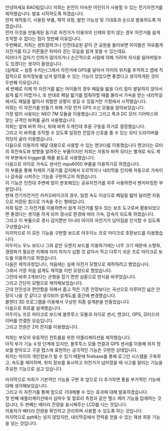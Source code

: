 안녕하세요 BAO팀입니다
저희는 운전이 미숙한 어린이가 사용할 수 있는 전기자전거를 제작했습니다. 발표 시작하도록 하겠습니다.  
먼저 제작동기, 사용된 부품, 제작 과정, 발전 가능성 및 기대효과 순으로 발표하도록 하겠습니다.  
먼저 이것을 만들게된 동기로 자전거가 이용자의 신체와 맞지 않는 경우 자전거를 쉽게 조작할 수 없다는 점이 첫번째 이유입니다.   
두번째로, 저희는 센트럴파크나 인천대공원 같이 큰 공원을 둘러보면 아이들은 자유롭게 자전거를 타고 어른들은 뒤따라 걷는 모습을 쉽게 찾을 수 있는데요.   
이러다가 갑자기 인파가 많아지거나 순간적으로 사람에 의해 가려져 자식을 잃어버릴수도 있겠다는 생각이 들었습니다.  
(실제로 ~ 실종 수치는)그래서 자전거에 GPS를 달아서 아이의 위치를 추적하고 앱에 직접적으로 위치정보를 넘겨 알려줄 수 있는 기능이 있었으면 좋겠다고 생각하게된 것이 두번째 이유입니다.   
세 번째로 이제 막 자전거를 밟는 아이들의 경우 페달을 밟을 다리 힘이 발달하지 않아서 쉽게 밟기 어렵거나, 또 반대로 페달 밟기를 멈춰야할 때를 몰라서 가속을 받는 내리막길에서도 페달을 밟아서 위험한 상황이 생길 수 있을거란 가정에서 시작했습니다.   
저희는 이 자전거를 만들기 위해 가장 먼저 GPS 수신 모듈을 알아보았습니다.   
가장 많이 사용되는 NEO 7M 모듈을 이용했습니다 그리고 폭과 DC 모터 기어박스와 맞는 규격인 바퀴를 골라 사용했습니다.   
저희는 앞에 바퀴 하나, 뒤에 바퀴 두개인데 후륜 구동을 하기로 결정했습니다.   
그리고 이 바퀴를 조작할 수 있도록 일정한 전압과 신호를 줄 수 있는 모터 드라이버를 적당히 골라 이용했습니다.   
다음으로 이용자의 페달 대용으로 사용할 수 있는 엔코더를 이용했습니다 엔코더는 모터의 회전속도와 방향을 알려주는 부품이지만 저희는 자동차 바퀴 모터는 별개로 속도 제어 부분에서 trigger를 해줄 용도로 사용했습니다.   
다음으로 자이로 가속도 센서인 mpu6050 부품을 이용하기로 하였습니다.   
이 부품을 통해 차체의 기울기를 감지해서 오르막이나 내리막을 인지해 자동으로 가속이나 감속을 시켜주는 기능을 구현하고자 하였습니다.   
이 기능은 인천대 주변에 많이 분포해있는 공유자전거를 자주 사용하면서 벤치마킹한 부분입니다.   
현재 전기자전거인 카카오바이크의 경우, 일정 속도 이상으로 페달을 밟아 달리면 자동으로 저장된 힘으로 가속을 주는 형태입니다.   
저희 팀은 그 자전거를 이용하면서 쉽게 자전거를 탈수 있는 보조 도구로써 활용되었으면 좋겠다는 생각을 하게 되어 경사로 환경에 따라 가속, 감속이 되도록 하였습니다.  
그리고 이 부품으로 경사 감지뿐만 아니라 아이의 자전거가 넘어짐을 인식할 수 있도록 구상했습니다.   
마지막으로 이 모든 기능을 구현할 보드로 아두이노 프로 마이크로 호환보드를 이용했습니다.  
아두이노 우노 보드나 그와 같은 오렌지 보드를 이용하기에는 너무 크기 때문에 소형화, 경량화가 필요한 차체에 자리 차지가 심할 것 같아서 작고 다루기 쉬운 프로 마이크로 보드를 이용하기로 하였습니다.  
다음은 제작과정입니다, 처음에는 실제 자전거 모형으로 제작하려고 했었습니다.   
그래서 가장 처음 설계도 제작을 이런 모양으로 했었습니다.   
그런데 바퀴 2개보다는 균형을 잡기 편한 삼륜으로 방식을 바꾸었습니다.   
그리고 간단히 모형으로 제작해보았습니다.   
근데 안전성과 편안함을 위해서 좁고 작은 기존 안장보다는 곡선으로 이루어진 넓은 안장이 나을 것 같다고 생각되어 설계도를 중간에 변경했습니다.   
블렌더 3D 프로그램을 이용해서 구상한 최종 설계본을 만들었습니다.   
다음으로 회로를 설계했습니다.   
아두이노 프로 마이크로 보드에 블루투스 모듈과 자이로 센서, 엔코더, GPS, 모터드라이버를 연결한 모습입니다.     
그리고 전원은 2차 전지를 이용했습니다.  
    
저희는 부모의 유동적인 컨트롤을 위한 어플리케이션을 제작했습니다.   
아직 부가 기능 수정 단계에 있지만, 블루투스 모듈 연결과 GPS 센서를 이용해 위치 정보를 받아오고 구글 맵스에 표현하는 궁극적인 기능은 구현한 상태입니다.   
위치는 아이의 개인정보가 될 수 있기 때문에 firebase를 통해 로그인 시스템을 구축하고, 속도를 제어하며, 위치 정보를 표시하고 자전거가 넘어졌을 때 사고를 알리는 기능을 주요한 기능으로 삼고 있습니다.  
  
마지막으로 저희가 기본적인 기능을 구현 후 앞으로 더 추가하면 좋을 부가적인 기능에 대해 생각해보았습니다.   
그리고 이 자전거를 통해 앞으로 기대해볼 수 있는 효과에 대해 발표하겠습니다.   
첫 번째 애플리케이션에서 심박수 및 칼로리 측정과 같은 헬스 케어 기능을 탑재하는 것입니다, 두 번째는 배터리 잔량을 표시해주는 LCD를 다는 것입니다.   
이용자가 배터리 잔량을 확인하고 관리하며 사용할 수 있도록 하는 것입니다.   
마지막으로 ppt에는 넣지 않았지만, 내리막길에서 전력을 얻을 수 있는 재생 회동 기능을 넣는 것입니다.      
